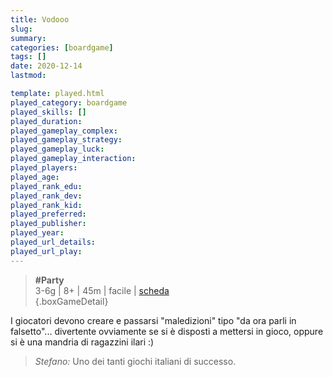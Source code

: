 ```yaml
---
title: Vodooo
slug: 
summary: 
categories: [boardgame]
tags: []
date: 2020-12-14
lastmod: 

template: played.html
played_category: boardgame
played_skills: []
played_duration: 
played_gameplay_complex: 
played_gameplay_strategy: 
played_gameplay_luck: 
played_gameplay_interaction: 
played_players: 
played_age: 
played_rank_edu: 
played_rank_dev: 
played_rank_kid: 
played_preferred: 
played_publisher: 
played_year: 
played_url_details: 
played_url_play: 
---
```


> **#Party**  
> 3-6g | 8+ | 45m | facile | [scheda](https://boardgamegeek.com/boardgame/154880/voodoo)  
{.boxGameDetail}

I giocatori devono creare e passarsi "maledizioni" tipo "da ora parli in falsetto"... divertente ovviamente se si è disposti a mettersi in gioco, oppure si è una mandria di ragazzini ilari :)

> *Stefano:*
> Uno dei tanti giochi italiani di successo.


